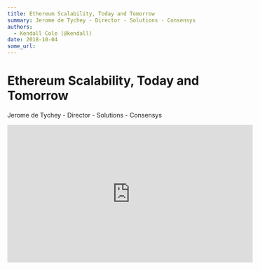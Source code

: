 ```yaml
---
title: Ethereum Scalability, Today and Tomorrow
summary: Jerome de Tychey - Director - Solutions - Consensys
authors:
  - Kendall Cole (@kendall)
date: 2018-10-04
some_url: 
---
```


# Ethereum Scalability, Today and Tomorrow


Jerome de Tychey - Director - Solutions - Consensys

<div align="center"><iframe width="560" height="315" src="https://www.youtube.com/embed/6jP_iF6k7N0" frameborder="0" allow="encrypted-media" allowfullscreen></iframe></div>